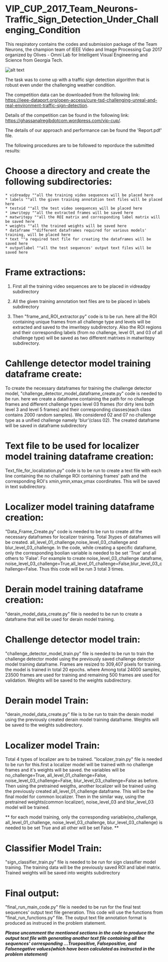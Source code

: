 # VIP_CUP_2017_Team_Neurons-Traffic_Sign_Detection_Under_Challenging_Condition
This respiratory contains the codes and submission package of the Team Neurons, the champion team of IEEE Video and Image Processing Cup 2017 organized by Olives - Omni Lab for Intelligent Visual Engineering and Science from Georgia Tech. 

![alt text](https://github.com/udday2014/VIP_CUP_2017_Team_Neurons-Traffic_Sign_Detection_Under_Challenging_Condition/blob/master/winningteam_neurons.jpg)

The task was to come up with a traffic sign detection algorithm that is robust even under the challenging weather condition. 

The competition data can be downloaded from the following link: 
https://ieee-dataport.org/open-access/cure-tsd-challenging-unreal-and-real-environment-traffic-sign-detection.

Details of the competition can be found in the following link:
https://ghassanalregibdotcom.wordpress.com/vip-cup/.

The details of our approach and performance can be found the 'Report.pdf' file. 

The following procedures are to be followed to reporduce the submitted results:


# Choose a directory and create the following subdirectories:

	* vidreadpy ""all the training video sequences will be placed here
	* labels ""all the given training annotation text files will be placed here
	* testvid ""all the test video seequences will be placed here
	* imwritepy ""all the extracted frames will be saved here
	* matwritepy ""all the ROI matrix and corresponding label matrix will be saved here
	* weights ""all the trained weights will be saved here
	* dataframe ""different dataframes required for various models' training, will be placed here
	* text ""a required text file for creating the dataframes will be saved here
	* outputlabel ""all the test sequences' output text files will be saved here


# Frame extractions:

1) First all the training video sequences are to be placed in vidreadpy subdirectory

2) All the given training annotation text files are to be placed in labels subdirectory

3) Then "frame_and_ROI_extractor.py" code is to be run. here all the ROI containing unique frames from all challenge type and levels will be extracted and saved to the imwritepy subdirectory. Also the ROI regions and their corresponding labels (from no challenge, level 01, and 03 of all challenge type) will be saved as two different matrixes in matwritepy subdirectory.


# Cahllenge detector model training dataframe create:
To create the necessary dataframes for training the challenge detector model, "challenge_detector_model_dataframe_create.py" code is needed to be run. here we create a dataframe containing the path for no challenge frames and different challenge types level 03 frames (for dirty lens both level 3 and level 5 frames) and their corresponding classes(each class contains 2000 random samples). We considered 02 and 07 no challenge type as a unified challenge namely 'blur'(class 02). The created dataframe will be saved in dataframe subdirectory


# Text file to be used for localizer model training dataframe creation:
Text_file_for_localization.py" code is to be run to create a text file with each line containing the no challenge ROI containing frames' path and the corresponding ROI's xmin,ymin,xmax,ymax coordinates. This will be saved in text subdirectory.


# Localizer model training dataframe creation:
"Data_Frame_Create.py" code is needed to be run to create all the necessary dataframes for localizer training. Total 3types of dataframes will be created. all_level_01_challenge,noise_level_03_challenge and blur_level_03_challenge. In the code, while creating a specific dataframe, only the corresponding boolian variable is needed to be set 'True' and all others to 'False'. For example to create noise_level_03_challenge dataframe, noise_level_03_challenge=True,all_level_01_challenge=False,blur_level_03_challenge=False. Thus this code will be run 3 total 3 times.

# Derain model training dataframe creation:
"derain_model_data_create.py" file is needed to be run to create a dataframe that will be used for derain model training.

# Challenge detector model train:
"challenge_detector_model_train.py" file is needed to be run to train the challenge detector model using the previously saved challenge detector model training dataframe. Frames are resized to 309,407 pixels for training. the model is trained in total 20 epochs. where Among total 24000 samples, 23500 frames are used for training and remaining 500 frames are used for validation. Weights will be saved to the weights subdirectory.

# Derain model Train:
"derain_model_data_create.py" file is to be run to train the derain model using the previously created derain model training dataframe. Weights will be saved to the weights subdirectory.


# Localizer model Train:
Total 4 types of localizer are to be trained. "localizer_train.py" file is needed to be run for this.first a localizer model will be trained with no challenge frames and it's weights will be saved. the variables will be no_challenge=True, all_level_01_challenge=False, noise_level_03_challenge=False, blur_level_03_challenge=False as before. Then using the pretrained weigths, another localizer will be trained using the previously created all_level_01_challenge dataframe. This will be the final model for common localizer. Then in the similar way, using the pretrained weights(common localizer), noise_level_03 and blur_level_03 model will be trained. 

** for each model training, only the corresponding variable(no_challenge, all_level_01_challenge, noise_level_03_challenge, blur_level_03_challenge) is needed to be set True and all other will be set False. **

# Classifier Model Train:
"sign_classifier_train.py" file is needed to be run for sign classifier model training. The training data will be the previously saved ROI and label matrix. Trained weights will be saved into weights subdirectory

# Final output:
"final_run_main_code.py" file is needed to be run for the final test sequences' output text file generation. This code will use the functions from "final_run_functions.py" file. The output text file annotation format is produced as instruced in the problem statement. 

***Please uncomment the mentioned sections in the code to produce the output text file with generating another text file containing all the sequences' corresponding ...Truepositive, Falsepositive, and Falsenegative values(which have been calculated as instructed in the problem statement)***


